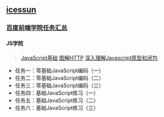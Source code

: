 ## [icessun](https://icessun.github.io/)

### [百度前端学院任务汇总](https://icessun.github.io/IFE2017/ifeindex.html)

#### JS学院

> [JavaScript基础](https://icessun.github.io/IFE2017/javaScript.html)
> [图解HTTP](https://icessun.github.io/IFE2017/HTTP.html)
> [深入理解Javascript原型和闭包](https://icessun.github.io/IFE2017/深入理解Javascript原型和闭包.html)


- 任务一：零基础JavaScript编码（一）
- 任务二：零基础JavaScript编码（二）
- 任务三：零基础JavaScript编码（三）
- 任务四：基础JavaScript练习（一）
- 任务五：基础JavaScript练习（二）
- 任务六：基础JavaScript练习（三）
